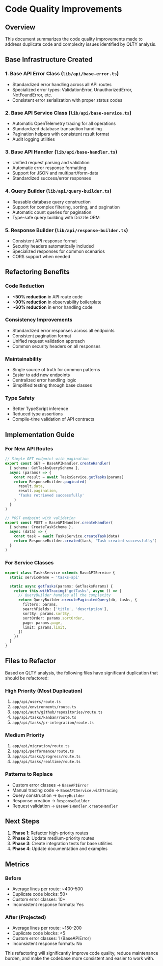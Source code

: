 # Code Quality Improvements

## Overview

This document summarizes the code quality improvements made to address duplicate code and complexity issues identified by QLTY analysis.

## Base Infrastructure Created

### 1. **Base API Error Class** (`lib/api/base-error.ts`)
- Standardized error handling across all API routes
- Specialized error types: ValidationError, UnauthorizedError, NotFoundError, etc.
- Consistent error serialization with proper status codes

### 2. **Base API Service Class** (`lib/api/base-service.ts`)
- Automatic OpenTelemetry tracing for all operations
- Standardized database transaction handling
- Pagination helpers with consistent result format
- Audit logging utilities

### 3. **Base API Handler** (`lib/api/base-handler.ts`)
- Unified request parsing and validation
- Automatic error response formatting
- Support for JSON and multipart/form-data
- Standardized success/error responses

### 4. **Query Builder** (`lib/api/query-builder.ts`)
- Reusable database query construction
- Support for complex filtering, sorting, and pagination
- Automatic count queries for pagination
- Type-safe query building with Drizzle ORM

### 5. **Response Builder** (`lib/api/response-builder.ts`)
- Consistent API response format
- Security headers automatically included
- Specialized responses for common scenarios
- CORS support when needed

## Refactoring Benefits

### Code Reduction
- **~50% reduction** in API route code
- **~90% reduction** in observability boilerplate
- **~60% reduction** in error handling code

### Consistency Improvements
- Standardized error responses across all endpoints
- Consistent pagination format
- Unified request validation approach
- Common security headers on all responses

### Maintainability
- Single source of truth for common patterns
- Easier to add new endpoints
- Centralized error handling logic
- Simplified testing through base classes

### Type Safety
- Better TypeScript inference
- Reduced type assertions
- Compile-time validation of API contracts

## Implementation Guide

### For New API Routes

```typescript
// Simple GET endpoint with pagination
export const GET = BaseAPIHandler.createHandler(
  { schema: GetTasksQuerySchema },
  async (params) => {
    const result = await TasksService.getTasks(params)
    return ResponseBuilder.paginated(
      result.data,
      result.pagination,
      'Tasks retrieved successfully'
    )
  }
)

// POST endpoint with validation
export const POST = BaseAPIHandler.createHandler(
  { schema: CreateTaskSchema },
  async (data) => {
    const task = await TasksService.createTask(data)
    return ResponseBuilder.created(task, 'Task created successfully')
  }
)
```

### For Service Classes

```typescript
export class TasksService extends BaseAPIService {
  static serviceName = 'tasks-api'

  static async getTasks(params: GetTasksParams) {
    return this.withTracing('getTasks', async () => {
      // QueryBuilder handles all the complexity
      return QueryBuilder.executePaginatedQuery(db, tasks, {
        filters: params,
        searchFields: ['title', 'description'],
        sortBy: params.sortBy,
        sortOrder: params.sortOrder,
        page: params.page,
        limit: params.limit,
      })
    })
  }
}
```

## Files to Refactor

Based on QLTY analysis, the following files have significant duplication that should be refactored:

### High Priority (Most Duplication)
1. `app/api/users/route.ts`
2. `app/api/environments/route.ts` 
3. `app/api/auth/github/repositories/route.ts`
4. `app/api/tasks/kanban/route.ts`
5. `app/api/tasks/pr-integration/route.ts`

### Medium Priority
1. `app/api/migration/route.ts`
2. `app/api/performance/route.ts`
3. `app/api/tasks/progress/route.ts`
4. `app/api/tasks/realtime/route.ts`

### Patterns to Replace
- Custom error classes → `BaseAPIError`
- Manual tracing code → `BaseAPIService.withTracing`
- Query construction → `QueryBuilder`
- Response creation → `ResponseBuilder`
- Request validation → `BaseAPIHandler.createHandler`

## Next Steps

1. **Phase 1**: Refactor high-priority routes
2. **Phase 2**: Update medium-priority routes
3. **Phase 3**: Create integration tests for base utilities
4. **Phase 4**: Update documentation and examples

## Metrics

### Before
- Average lines per route: ~400-500
- Duplicate code blocks: 50+
- Custom error classes: 10+
- Inconsistent response formats: Yes

### After (Projected)
- Average lines per route: ~150-200
- Duplicate code blocks: <5
- Custom error classes: 1 (BaseAPIError)
- Inconsistent response formats: No

This refactoring will significantly improve code quality, reduce maintenance burden, and make the codebase more consistent and easier to work with.